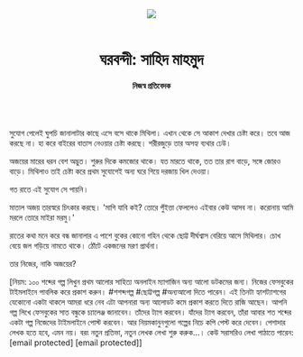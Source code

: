 <div align=center>
<img src=https://images.prothomalo.com/prothomalo-bangla/2021-01/1d75151c-eff9-4e9f-ac28-aebc4618d00f/palo_bangla_og.png />
<br><br>
<h1>ঘরবন্দী: সাহিদ মাহমুদ</h1> 
<h4>নিজস্ব প্রতিবেদক</h4>
<br><br>
</div>

সুযোগ পেলেই ঘুপচি জানালাটার কাছে এসে বসে থাকে মিথিলা। এখান থেকে সে আকাশ দেখার চেষ্টা করে। তবে আজ করছে না। হা করে বাইরের বাতাস নেওয়ার চেষ্টা করছে। শরীরজুড়ে তার অসহ্য ব্যথার ঢেউ।

অজয়ের মারের ধরন বেশ অদ্ভুত। শুরুর দিকে কমজোর থাকে। যত মারতে থাকে, তত তার রাগ বাড়ে, সঙ্গে জোরও বাড়ে। মিথিলাও তাই চেষ্টা করে প্রথম সুযোগেই অন্য ঘরে গিয়ে দরজায় খিল দেওয়া।

গত রাতে এই সুযোগ সে পায়নি।

মাতাল অজয় তারস্বরে চিৎকার করছে। 'মাগি যাবি কই? তোরে পুঁইত্তা ফেললেও এইবার কেউ আসব না। করোনায় আমি মরলে তোরে মাইরা মরমু।'

রাতের কথা মনে করে বন্ধ জানালার এ পাশে বুকের কোনো গহিন থেকে ছোট্ট দীর্ঘশ্বাস বেরিয়ে আসে মিথিলার। চোখ বেয়ে জল গড়িয়ে নামতে থাকে। ঠোঁটে একজনের মরণ প্রার্থনা।

তার নিজের, নাকি অজয়ের?

[নিয়ম: ১০০ শব্দের গল্প লিখুন প্রথম আলোর সাহিত্য অনলাইন ম্যাগাজিন অন্য আলো ডটকমের জন্য। নিজের ফেসবুকের টাইমলাইনে পাবলিক করে প্রকাশ করুন। #শশব্দগল্প #ছোট্টগল্প #অন্যআলো দিতে পারেন। এই তিনটা হ্যাশট্যাশগের যেকোনো একটা থাকলে আমরা ধরে নেব এটা আপনারা অন্য আলোডট কমে প্রকাশ করতে দিতে রাজি আছেন। আপনি গল্প লিখে ফেসবুকের সাত বন্ধুকে চ্যালেঞ্জ জানাবেন। তাঁদের ট্যাগ করবেন। যাঁদের ট্যাগ করবেন, তাঁরা আবার শত শব্দের একটা গল্প নিজেদের টাইমলাইনে পোস্ট করবেন। আর নিয়মকানুনগুলো গল্পের নিচে কপি পেস্ট করে দেবেন। পেশাদার লেখক হতে হবে, এমন নয়। বরং নতুন প্রতিভা, নতুন লেখক লেখা শুরু করুক...। কেউ সরাসরিও লেখা পাঠাতে পারেন: [email protected] [email protected]]


